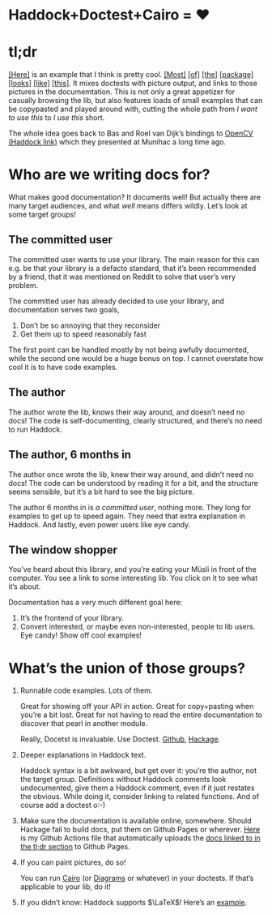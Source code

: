Haddock+Doctest+Cairo = ♥
=========================

tl;dr
=====

[[Here]][gen-pages]
is an example that I think is pretty cool.
[[Most]](https://quchen.github.io/generative-art/generative-art-0.1.0.0/Geometry-Core.html#v:perpendicularLineThrough)
[[of]](https://quchen.github.io/generative-art/generative-art-0.1.0.0/Geometry-Algorithms-Clipping.html)
[[the]](https://quchen.github.io/generative-art/generative-art-0.1.0.0/Geometry-Algorithms-Triangulate.html)
[[package]](https://quchen.github.io/generative-art/generative-art-0.1.0.0/Draw-Color-Schemes-Continuous.html)
[[looks]](https://quchen.github.io/generative-art/generative-art-0.1.0.0/Draw-Text.html)
[[like]](https://quchen.github.io/generative-art/generative-art-0.1.0.0/Geometry-Algorithms-SimplexNoise.html)
[[this]](https://quchen.github.io/generative-art/generative-art-0.1.0.0/Geometry-Processes-Billard.html).
It mixes doctests with picture output, and links to those pictures in the
documemtation. This is not only a great appetizer for casually browsing the lib,
but also features loads of small examples that can be copypasted and played
around with, cutting the whole path from _I want to use this_ to _I use this_
short.

The whole idea goes back to Bas and Roel van Dijk’s bindings to
[OpenCV (Haddock link)](https://hackage.haskell.org/package/opencv-0.0.2.1/docs/OpenCV-ImgProc-FeatureDetection.html#v:houghCircles)
which they presented at Munihac a long time ago.




Who are we writing docs for?
===============


What makes good documentation? It documents well! But actually there are many
target audiences, and what _well_ means differs wildly. Let’s look at some
target groups!

The committed user
------------------

The committed user wants to use your library. The main reason for this can e.g.
be that your library is a defacto standard, that it’s been recommended by a
friend, that it was mentioned on Reddit to solve that user’s very problem.

The committed user has already decided to use your library, and documentation
serves two goals,

  1. Don’t be so annoying that they reconsider
  2. Get them up to speed reasonably fast

The first point can be handled mostly by not being awfully documented, while the
second one would be a huge bonus on top. I cannot overstate how cool it is to
have code examples.

The author
----------

The author wrote the lib, knows their way around, and doesn’t need no docs! The
code is self-documenting, clearly structured, and there’s no need to run
Haddock.

The author, 6 months in
-----------------------

The author once wrote the lib, knew their way around, and didn’t need no docs!
The code can be understood by reading it for a bit, and the structure seems
sensible, but it’s a bit hard to see the big picture.

The author 6 months in is _a committed user_, nothing more. They long for
examples to get up to speed again. They need that extra explanation in Haddock.
And lastly, even power users like eye candy.

The window shopper
------------------

You’ve heard about this library, and you’re eating your Müsli in front of the
computer. You see a link to some interesting lib. You click on it to see what
it’s about.

Documentation has a very much different goal here:

  1. It’s the frontend of your library.
  2. Convert interested, or maybe even non-interested, people to lib users. Eye
     candy! Show off cool examples!

What’s the union of those groups?
===============

1. Runnable code examples. Lots of them.

   Great for showing off your API in action. Great for copy+pasting when you’re
   a bit lost. Great for not having to read the entire documentation to discover
   that pearl in another module.

   Really, Docetst is invaluable. Use Doctest. [Github](https://github.com/sol/doctest), [Hackage](https://hackage.haskell.org/package/doctest).

2. Deeper explanations in Haddock text.

   Haddock syntax is a bit awkward, but get over it: you’re the author, not the
   target group. Definitions without Haddock comments look undocumented, give
   them a Haddock comment, even if it just restates the obvious. While doing it,
   consider linking to related functions. And of course add a doctest o:-)

3. Make sure the documentation is available online, somewhere. Should Hackage
   fail to build docs, put them on Github Pages or wherever.
   [Here](https://github.com/quchen/generative-art/blob/72507a48231637e8967255ab9f291301d6454ad5/.github/workflows/haskell.yml)
   is my Github Actions file that automatically uploads the [docs linked to in
   the tl;dr section][gen-pages] to Github Pages.

4. If you can paint pictures, do so!

   You can run [Cairo](https://hackage.haskell.org/package/cairo) (or [Diagrams](https://hackage.haskell.org/package/diagrams) or whatever) in your doctests. If that’s
   applicable to your lib, do it!

5. If you didn’t know: Haddock supports $\LaTeX$! Here’s an [example](https://quchen.github.io/generative-art/generative-art-0.1.0.0/Geometry-Core.html#t:Transformation).


[gen-pages]: https://quchen.github.io/generative-art/generative-art-0.1.0.0/Geometry-Algorithms-Delaunay.html
